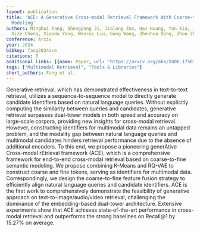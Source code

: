 ```yaml
---
layout: publication
title: 'ACE: A Generative Cross-modal Retrieval Framework With Coarse-to-fine Semantic
  Modeling'
authors: Minghui Fang, Shengpeng Ji, Jialong Zuo, Hai Huang, Yan Xia, Jieming Zhu,
  Xize Cheng, Xiaoda Yang, Wenrui Liu, Gang Wang, Zhenhua Dong, Zhou Zhao
conference: Arxiv
year: 2024
bibkey: fang2024ace
citations: 0
additional_links: [{name: Paper, url: 'https://arxiv.org/abs/2406.17507'}]
tags: ["Multimodal Retrieval", "Tools & Libraries"]
short_authors: Fang et al.
---
```

Generative retrieval, which has demonstrated effectiveness in text-to-text
retrieval, utilizes a sequence-to-sequence model to directly generate candidate
identifiers based on natural language queries. Without explicitly computing the
similarity between queries and candidates, generative retrieval surpasses
dual-tower models in both speed and accuracy on large-scale corpora, providing
new insights for cross-modal retrieval. However, constructing identifiers for
multimodal data remains an untapped problem, and the modality gap between
natural language queries and multimodal candidates hinders retrieval
performance due to the absence of additional encoders. To this end, we propose
a pioneering generAtive Cross-modal rEtrieval framework (ACE), which is a
comprehensive framework for end-to-end cross-modal retrieval based on
coarse-to-fine semantic modeling. We propose combining K-Means and RQ-VAE to
construct coarse and fine tokens, serving as identifiers for multimodal data.
Correspondingly, we design the coarse-to-fine feature fusion strategy to
efficiently align natural language queries and candidate identifiers. ACE is
the first work to comprehensively demonstrate the feasibility of generative
approach on text-to-image/audio/video retrieval, challenging the dominance of
the embedding-based dual-tower architecture. Extensive experiments show that
ACE achieves state-of-the-art performance in cross-modal retrieval and
outperforms the strong baselines on Recall@1 by 15.27% on average.